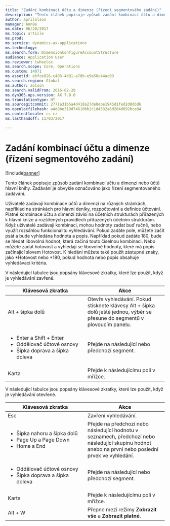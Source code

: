 ```yaml
---
title: "Zadání kombinací účtu a dimenze (řízení segmentového zadání)"
description: "Tento článek popisuje způsob zadání kombinací účtu a dimenzí nebo účtů hlavní knihy. Zadávání je obvykle označováno jako řízení segmentovaného zadávání."
author: aprilolson
manager: AnnBe
ms.date: 06/20/2017
ms.topic: article
ms.prod: 
ms.service: dynamics-ax-applications
ms.technology: 
ms.search.form: DimensionConfigureAccountStructure
audience: Application User
ms.reviewer: twheeloc
ms.search.scope: Core, Operations
ms.custom: 14071
ms.assetid: e6fce826-c403-4d91-a78b-e9a58c44ac03
ms.search.region: Global
ms.author: aolson
ms.search.validFrom: 2016-02-28
ms.dyn365.ops.version: AX 7.0.0
ms.translationtype: HT
ms.sourcegitcommit: 2771a31b5a4d418a27de0ebe1945d1fed2d8d6d6
ms.openlocfilehash: a4d8be319d74610bb2c1d4532a6d204d092bce84
ms.contentlocale: cs-cz
ms.lasthandoff: 11/03/2017

---
```


# <a name="enter-account-and-dimension-combinations-segmented-entry-control"></a>Zadání kombinací účtu a dimenze (řízení segmentového zadání)

[!include[banner](../includes/banner.md)]


Tento článek popisuje způsob zadání kombinací účtu a dimenzí nebo účtů hlavní knihy. Zadávání je obvykle označováno jako řízení segmentovaného zadávání.

Uživatelé zadávají kombinace účtů a dimenzí na různých stránkách, například na stránkách pro hlavní deníky, rozpočtování a definice účtování. Platné kombinace účtu a dimenzí závisí na účetních strukturách přiřazených k hlavní knize a rozšířených pravidlech přiřazených účetním strukturám. Když uživatelé zadávají kombinaci, mohou hodnoty zadat buď ručně, nebo využít rozsáhlou funkcionalitu vyhledávání. Pokud zadáte pole, můžete začít psát a bude vyhledána hodnota a popis. Například pokud zadáte 180, bude se hledat libovolná hodnot, která začíná touto číselnou kombinaci. Nebo můžete zadat hotovost a vyhledají se libovolné hodnoty, které má popis začínající slovem Hotovost. K hledání můžete také použít zástupné znaky, jako \*Hotovost nebo \*180, pokud hodnota nebo popis obsahuje vyhledávací kritéria. 

V následující tabulce jsou popsány klávesové zkratky, které lze použít, když je vyhledávání zavřené.

<table>
<colgroup>
<col width="50%" />
<col width="50%" />
</colgroup>
<thead>
<tr class="header">
<th>Klávesová zkratka</th>
<th>Akce</th>
</tr>
</thead>
<tbody>
<tr class="odd">
<td>Alt + šipka dolů</td>
<td>Otevře vyhledávání. Pokud stisknete klávesy Alt + šipka dolů ještě jednou, výběr se přesune do segmentů v plovoucím panelu.</td>
</tr>
<tr class="even">
<td><ul>
<li>Enter a Shift + Enter</li>
<li>Oddělovač účtové osnovy</li>
<li>Šipka doprava a šipka doleva</li>
</ul></td>
<td>Přejde na následující nebo předchozí segment.</td>
</tr>
<tr class="odd">
<td>Karta</td>
<td>Přejde k následujícímu poli v mřížce.</td>
</tr>
</tbody>
</table>

V následující tabulce jsou popsány klávesové zkratky, které lze použít, když je vyhledávání otevřené.

<table>
<colgroup>
<col width="50%" />
<col width="50%" />
</colgroup>
<thead>
<tr class="header">
<th>Klávesová zkratka</th>
<th>Akce</th>
</tr>
</thead>
<tbody>
<tr class="odd">
<td>Esc</td>
<td>Zavření vyhledávání.</td>
</tr>
<tr class="even">
<td><ul>
<li>Šipka nahoru a šipka dolů</li>
<li>Page Up a Page Down</li>
<li>Home a End</li>
</ul></td>
<td>Přejde na předchozí nebo následující hodnotu v seznamech, předchozí nebo následující skupinu hodnot anebo na první nebo poslední prvek ve vyhledání.</td>
</tr>
<tr class="odd">
<td><ul>
<li>Oddělovač účtové osnovy</li>
<li>Šipka doprava a šipka doleva</li>
</ul></td>
<td>Přejde na následující nebo předchozí segment.</td>
</tr>
<tr class="even">
<td>Karta</td>
<td>Přejde k následujícímu poli v mřížce.</td>
</tr>
<tr class="odd">
<td>Alt + W</td>
<td>Přepne mezi režimy <strong>Zobrazit vše</strong> a <strong>Zobrazit platné</strong>.</td>
</tr>
</tbody>
</table>

 




